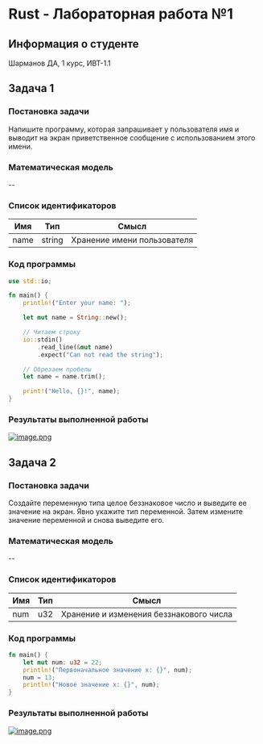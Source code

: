 # Rust - Лабораторная работа №1
## Информация о студенте
Шарманов ДА, 1 курс, ИВТ-1.1
## Задача 1
### Постановка задачи
Напишите программу, которая запрашивает у пользователя имя и выводит на экран приветственное сообщение с использованием этого имени.
### Математическая модель
--
### Список идентификаторов
| Имя  | Тип    | Смысл                       |
| ---- | ------ | --------------------------- |
| name | string | Хранение имени пользователя |
### Код программы
```Rust
use std::io;

fn main() {
    println!("Enter your name: ");

    let mut name = String::new();

    // Читаем строку
    io::stdin()
        .read_line(&mut name)
        .expect("Can not read the string");

    // Обрезаем пробелы
    let name = name.trim();

    print!("Hello, {}!", name);
}
```

### Результаты выполненной работы
[![image.png](https://i.postimg.cc/HsV55gHr/image.png)](https://postimg.cc/ppMpb3mv)
## Задача 2
### Постановка задачи
Создайте переменную типа целое беззнаковое число и выведите ее значение на экран. Явно укажите тип переменной. Затем измените значение переменной и снова выведите его.
### Математическая модель
--
### Список идентификаторов
| Имя | Тип | Смысл                                   |
| --- | --- | --------------------------------------- |
| num | u32 | Хранение и изменения беззнакового числа |
### Код программы
```Rust
fn main() {
    let mut num: u32 = 22;
    println!("Первоначальное значение x: {}", num);
    num = 13;
    println!("Новое значение x: {}", num);
}
```
### Результаты выполненной работы
[![image.png](https://i.postimg.cc/vm3H34tb/image.png)](https://postimg.cc/8FfSCPY0)
